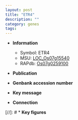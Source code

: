 ```yaml
---
layout: post
title: "ETR4"
description: ""
category: genes
tags: 
---
```


* **Information**  
    + Symbol: ETR4  
    + MSU: [LOC_Os07g15540](http://rice.uga.edu/cgi-bin/ORF_infopage.cgi?orf=LOC_Os07g15540)  
    + RAPdb: [Os07g0259100](http://rapdb.dna.affrc.go.jp/viewer/gbrowse_details/irgsp1?name=Os07g0259100)  

* **Publication**  

* **Genbank accession number**  

* **Key message**  

* **Connection**  

[//]: # * **Key figures**  


